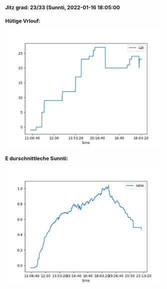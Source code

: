 ### Jitz grad: 23/33 (Sunnti, 2022-01-16 18:05:00

### Hütige Vrlouf:
![Graph](Today.png)

### E durschnittleche Sunnti:
![Graph](Sunnti.png)